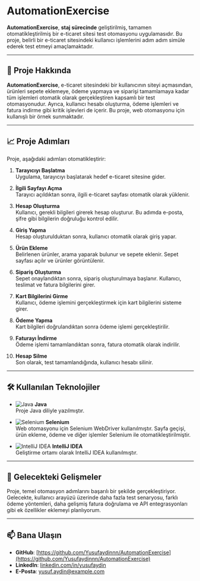 # AutomationExercise

**AutomationExercise**, **staj sürecinde** geliştirilmiş, tamamen otomatikleştirilmiş bir e-ticaret sitesi test otomasyonu uygulamasıdır. Bu proje, belirli bir e-ticaret sitesindeki kullanıcı işlemlerini adım adım simüle ederek test etmeyi amaçlamaktadır.

---

## 🚀 Proje Hakkında

**AutomationExercise**, e-ticaret sitesindeki bir kullanıcının siteyi açmasından, ürünleri sepete eklemeye, ödeme yapmaya ve siparişi tamamlamaya kadar tüm işlemleri otomatik olarak gerçekleştiren kapsamlı bir test otomasyonudur. Ayrıca, kullanıcı hesabı oluşturma, ödeme işlemleri ve fatura indirme gibi kritik işlevleri de içerir. Bu proje, web otomasyonu için kullanışlı bir örnek sunmaktadır.

---

## 📈 Proje Adımları

Proje, aşağıdaki adımları otomatikleştirir:

1. **Tarayıcıyı Başlatma**  
   Uygulama, tarayıcıyı başlatarak hedef e-ticaret sitesine gider.

2. **İlgili Sayfayı Açma**  
   Tarayıcı açıldıktan sonra, ilgili e-ticaret sayfası otomatik olarak yüklenir.

3. **Hesap Oluşturma**  
   Kullanıcı, gerekli bilgileri girerek hesap oluşturur. Bu adımda e-posta, şifre gibi bilgilerin doğruluğu kontrol edilir.

4. **Giriş Yapma**  
   Hesap oluşturulduktan sonra, kullanıcı otomatik olarak giriş yapar.

5. **Ürün Ekleme**  
   Belirlenen ürünler, arama yaparak bulunur ve sepete eklenir. Sepet sayfası açılır ve ürünler görüntülenir.

6. **Sipariş Oluşturma**  
   Sepet onaylandıktan sonra, sipariş oluşturulmaya başlanır. Kullanıcı, teslimat ve fatura bilgilerini girer.

7. **Kart Bilgilerini Girme**  
   Kullanıcı, ödeme işlemini gerçekleştirmek için kart bilgilerini sisteme girer.

8. **Ödeme Yapma**  
   Kart bilgileri doğrulandıktan sonra ödeme işlemi gerçekleştirilir.

9. **Faturayı İndirme**  
   Ödeme işlemi tamamlandıktan sonra, fatura otomatik olarak indirilir.

10. **Hesap Silme**  
    Son olarak, test tamamlandığında, kullanıcı hesabı silinir.

---

## 🛠️ Kullanılan Teknolojiler

- ![Java](https://img.shields.io/badge/Java-ED8B00?style=for-the-badge&logo=java&logoColor=white) **Java**  
  Proje Java diliyle yazılmıştır.

- ![Selenium](https://img.shields.io/badge/Selenium-43B02A?style=for-the-badge&logo=selenium&logoColor=white) **Selenium**  
  Web otomasyonu için Selenium WebDriver kullanılmıştır. Sayfa geçişi, ürün ekleme, ödeme ve diğer işlemler Selenium ile otomatikleştirilmiştir.

- ![IntelliJ IDEA](https://img.shields.io/badge/IntelliJ_IDEA-000000?style=for-the-badge&logo=intellij-idea&logoColor=white) **IntelliJ IDEA**  
  Geliştirme ortamı olarak IntelliJ IDEA kullanılmıştır.

---

## 🌱 Gelecekteki Gelişmeler

Proje, temel otomasyon adımlarını başarılı bir şekilde gerçekleştiriyor. Gelecekte, kullanıcı arayüzü üzerinde daha fazla test senaryosu, farklı ödeme yöntemleri, daha gelişmiş fatura doğrulama ve API entegrasyonları gibi ek özellikler eklemeyi planlıyorum.

---

## 📫 Bana Ulaşın

- **GitHub**: [https://github.com/Yusufaydinnn/AutomationExercise](https://github.com/Yusufaydinnn/AutomationExercise)
- **LinkedIn**: [linkedin.com/in/yusufaydin](#)
- **E-Posta**: [yusuf.aydin@example.com](#)
